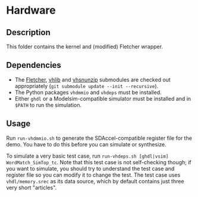 Hardware
========

Description
-----------

This folder contains the kernel and (modified) Fletcher wrapper.

Dependencies
------------

 - The [Fletcher](https://github.com/abs-tudelft/fletcher),
   [vhlib](https://github.com/abs-tudelft/vhlib) and
   [vhsnunzip](https://github.com/abs-tudelft/vhsnunzip) submodules are checked
   out appropriately (`git submodule update --init --recursive`).
 - The Python packages `vhdmmio` and `vhdeps` must be installed.
 - Either `ghdl` or a Modelsim-compatible simulator must be installed and in
   `$PATH` to run the simulation.

Usage
-----

Run `run-vhdmmio.sh` to generate the SDAccel-compatible register file for the
demo. You have to do this before you can simulate or synthesize.

To simulate a very basic test case, run
`run-vhdeps.sh [ghdl|vsim] WordMatch_SimTop_tc`. Note that this test case is
not self-checking though; if you want to simulate, you should try to understand
the test case and register file so you can modify it to change the test. The
test case uses `vhdl/memory.srec` as its data source, which by default contains
just three very short "articles".
